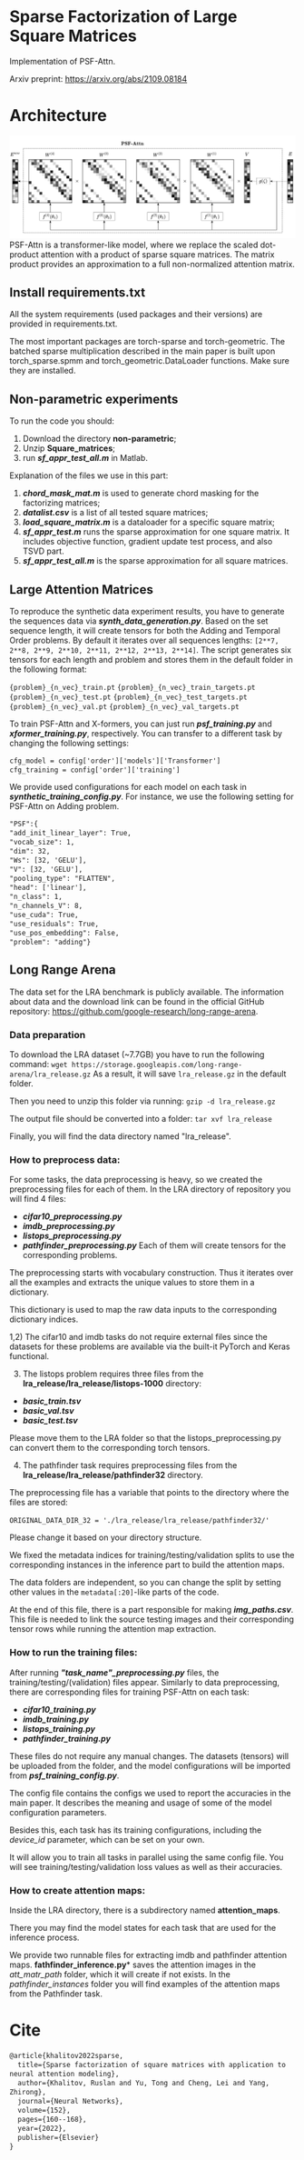 # Sparse Factorization of Large Square Matrices
Implementation of PSF-Attn.

Arxiv preprint: https://arxiv.org/abs/2109.08184

# **Architecture**
![Architeture of PSF](https://github.com/RuslanKhalitov/SparseFactorization/blob/master/psf.png)
PSF-Attn is a transformer-like model, where we replace the scaled dot-product attention with a product of sparse square matrices. The matrix product provides an approximation to a full non-normalized attention matrix.

## Install requirements.txt
All the system requirements (used packages and their versions) are provided in requirements.txt.

The most important packages are torch-sparse and torch-geometric. The batched sparse multiplication described in the main paper is built upon torch_sparse.spmm and torch_geometric.DataLoader functions. Make sure they are installed. 

## Non-parametric experiments
To run the code you should:
1. Download the directory **non-parametric**;
2. Unzip **Square_matrices**;
3. run ***sf_appr_test_all.m*** in Matlab.

Explanation of the files we use in this part:
1. ***chord_mask_mat.m*** is used to generate chord masking for the factorizing matrices;
2. ***datalist.csv*** is a list of all tested square matrices;
3. ***load_square_matrix.m*** is a dataloader for a specific square matrix;
4. ***sf_appr_test.m*** runs the sparse approximation for one square matrix. It includes objective function, gradient update test process, and also TSVD part.
5. ***sf_appr_test_all.m*** is the sparse approximation for all square matrices.

## Large Attention Matrices
To reproduce the synthetic data experiment results, you have to generate the sequences data via ***synth_data_generation.py***. Based on the set sequence length, it will create tensors for both the Adding and Temporal Order problems.  By default it iterates over all sequences lengths: `[2**7, 2**8, 2**9, 2**10, 2**11, 2**12, 2**13, 2**14]`. The script generates six tensors for each length and problem and stores them in the default folder in the following format:

`{problem}_{n_vec}_train.pt`
`{problem}_{n_vec}_train_targets.pt`
`{problem}_{n_vec}_test.pt`
`{problem}_{n_vec}_test_targets.pt`
`{problem}_{n_vec}_val.pt`
`{problem}_{n_vec}_val_targets.pt`

To train PSF-Attn and X-formers, you can just run ***psf_training.py*** and ***xformer_training.py***, respectively. You can transfer to a different task by changing the following settings:

    cfg_model = config['order']['models']['Transformer']  
    cfg_training = config['order']['training']

We provide used configurations for each model on each task in ***synthetic_training_config.py***. For instance, we use the following setting for PSF-Attn on Adding problem.

    "PSF":{  
    "add_init_linear_layer": True,  
    "vocab_size": 1,  
    "dim": 32,  
    "Ws": [32, 'GELU'],  
    "V": [32, 'GELU'],  
    "pooling_type": "FLATTEN",  
    "head": ['linear'],  
    "n_class": 1,  
    "n_channels_V": 8,  
    "use_cuda": True,  
    "use_residuals": True,  
    "use_pos_embedding": False,  
    "problem": "adding"}

## Long Range Arena
The data set for the LRA benchmark is publicly available. The information about data and the download link can be found in the official GitHub repository: https://github.com/google-research/long-range-arena.

### Data preparation

To download the LRA dataset (~7.7GB) you have to run the following command:
`wget https://storage.googleapis.com/long-range-arena/lra_release.gz`
As a result, it will save `lra_release.gz` in the default folder.

Then you need to unzip this folder via running:
`gzip -d lra_release.gz`

The output file should be converted into a folder:
`tar xvf lra_release`

Finally, you will find the data directory named "lra_release".

### How to preprocess data:
For some tasks, the data preprocessing is heavy, so we created the preprocessing files for each of them.
In the LRA directory of repository you will find 4 files:
 - ***cifar10_preprocessing.py***
 - ***imdb_preprocessing.py***
 - ***listops_preprocessing.py***
 - ***pathfinder_preprocessing.py***
Each of them will create tensors for the corresponding problems.

The preprocessing starts with vocabulary construction. Thus it iterates over all the examples and extracts the unique values to store them in a dictionary.

This dictionary is used to map the raw data inputs to the corresponding dictionary indices. 

1,2) The cifar10 and imdb tasks do not require external files since the datasets for these problems are available via the built-it PyTorch and Keras functional.

3) The listops problem requires three files from the **lra_release/lra_release/listops-1000** directory:

 - ***basic_train.tsv***
 - ***basic_val.tsv***
 - ***basic_test.tsv***

Please move them to the LRA folder so that the listops_preprocessing.py can convert them to the corresponding torch tensors.

4) The pathfinder task requires preprocessing files from the **lra_release/lra_release/pathfinder32** directory.

The preprocessing file has a variable that points to the directory where the files are stored:

`ORIGINAL_DATA_DIR_32 = './lra_release/lra_release/pathfinder32/'`

Please change it based on your directory structure.

We fixed the metadata indices for training/testing/validation splits to use the corresponding instances in the inference part to build the attention maps.

The data folders are independent, so you can change the split by setting other values in the `metadata[:20]`-like parts of the code.

At the end of this file, there is a part responsible for making ***img_paths.csv***. This file is needed to link the source testing images and their corresponding tensor rows while running the attention map extraction.

### How to run the training files:
After running ***"task_name"_preprocessing.py*** files, the training/testing/(validation) files appear.
Similarly to data preprocessing, there are corresponding files for training PSF-Attn on each task:
 - ***cifar10_training.py***
 - ***imdb_training.py***
 - ***listops_training.py***
 - ***pathfinder_training.py***

These files do not require any manual changes. The datasets (tensors) will be uploaded from the folder, and the model configurations will be imported from ***psf_training_config.py***.

The config file contains the configs we used to report the accuracies in the main paper. It describes the meaning and usage of some of the model configuration parameters.

Besides this, each task has its training configurations, including the *device_id* parameter, which can be set on your own. 

It will allow you to train all tasks in parallel using the same config file. You will see training/testing/validation loss values as well as their accuracies.

### How to create attention maps:
Inside the LRA directory, there is a subdirectory named **attention_maps**.

There you may find the model states for each task that are used for the inference process. 

We provide two runnable files for extracting imdb and pathfinder attention maps. **fathfinder_inference.py*** saves the attention images in the *att_matr_path* folder, which it will create if not exists. In the *pathfinder_instances* folder you will find examples of the attention maps from the Pathfinder task.

# **Cite**
```
@article{khalitov2022sparse,
  title={Sparse factorization of square matrices with application to neural attention modeling},
  author={Khalitov, Ruslan and Yu, Tong and Cheng, Lei and Yang, Zhirong},
  journal={Neural Networks},
  volume={152},
  pages={160--168},
  year={2022},
  publisher={Elsevier}
}
```

